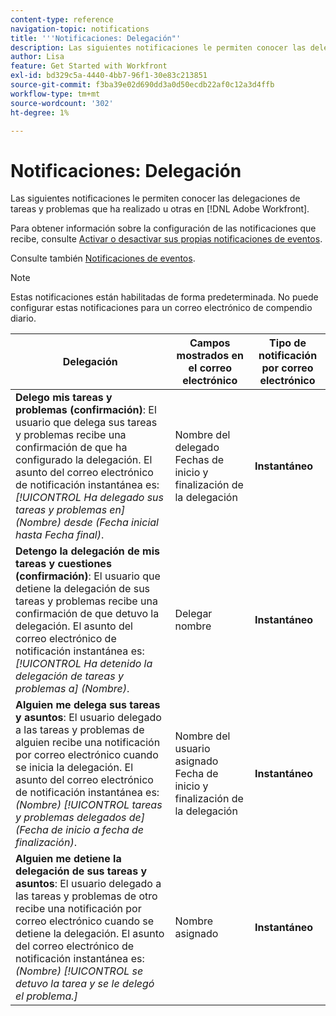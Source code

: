 ```yaml
---
content-type: reference
navigation-topic: notifications
title: '''Notificaciones: Delegación"'
description: Las siguientes notificaciones le permiten conocer las delegaciones de tareas y problemas que ha realizado u otras en Adobe Workfront.
author: Lisa
feature: Get Started with Workfront
exl-id: bd329c5a-4440-4bb7-96f1-30e83c213851
source-git-commit: f3ba39e02d690dd3a0d50ecdb22af0c12a3d4ffb
workflow-type: tm+mt
source-wordcount: '302'
ht-degree: 1%

---
```


# Notificaciones: Delegación

Las siguientes notificaciones le permiten conocer las delegaciones de tareas y problemas que ha realizado u otras en [!DNL Adobe Workfront].

Para obtener información sobre la configuración de las notificaciones que recibe, consulte [Activar o desactivar sus propias notificaciones de eventos](activate-or-deactivate-your-own-event-notifications.md).

Consulte también [Notificaciones de eventos](event-notifications.md).

>[!NOTE]
>
>Estas notificaciones están habilitadas de forma predeterminada. No puede configurar estas notificaciones para un correo electrónico de compendio diario.

| Delegación | Campos mostrados en el correo electrónico | Tipo de notificación por correo electrónico |
|------------------------------------------------------------------------------------------------------------------------------------------------------------------------------------------------------------------------------------------------------------------------------------------------|-----------------------------------------------------|----------------------------|
| **Delego mis tareas y problemas (confirmación)**: El usuario que delega sus tareas y problemas recibe una confirmación de que ha configurado la delegación. El asunto del correo electrónico de notificación instantánea es: *[!UICONTROL Ha delegado sus tareas y problemas en] (Nombre) desde (Fecha inicial hasta Fecha final)*. | Nombre del delegado Fechas de inicio y finalización de la delegación | **Instantáneo** |
| **Detengo la delegación de mis tareas y cuestiones (confirmación)**: El usuario que detiene la delegación de sus tareas y problemas recibe una confirmación de que detuvo la delegación. El asunto del correo electrónico de notificación instantánea es: *[!UICONTROL Ha detenido la delegación de tareas y problemas a] (Nombre)*. | Delegar nombre | **Instantáneo** |
| **Alguien me delega sus tareas y asuntos**: El usuario delegado a las tareas y problemas de alguien recibe una notificación por correo electrónico cuando se inicia la delegación. El asunto del correo electrónico de notificación instantánea es: *(Nombre) [!UICONTROL tareas y problemas delegados de] (Fecha de inicio a fecha de finalización)*. | Nombre del usuario asignado Fecha de inicio y finalización de la delegación | **Instantáneo** |
| **Alguien me detiene la delegación de sus tareas y asuntos**: El usuario delegado a las tareas y problemas de otro recibe una notificación por correo electrónico cuando se detiene la delegación. El asunto del correo electrónico de notificación instantánea es: *(Nombre) [!UICONTROL se detuvo la tarea y se le delegó el problema.]* | Nombre asignado | **Instantáneo** |

